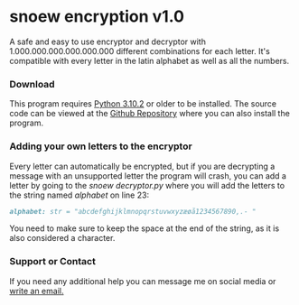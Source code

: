 # snoew encryption v1.0
A safe and easy to use encryptor and decryptor with 1.000.000.000.000.000.000 different combinations for each letter.
It's compatible with every letter in the latin alphabet as well as all the numbers.


### Download
This program requires [Python 3.10.2](https://www.python.org/downloads/) or older to be installed. The source code can be viewed at the [Github Repository](https://github.com/csnoew/snoew-encryption/) where you can also install the program.


### Adding your own letters to the encryptor
Every letter can automatically be encrypted, but if you are decrypting a message with an unsupported letter the program will crash, you can add a letter by going to the *snoew decryptor.py* where you will add the letters to the string named *alphabet* on line 23:
```markdown
alphabet: str = "abcdefghijklmnopqrstuvwxyzæøå1234567890,.- "
```
You need to make sure to keep the space at the end of the string, as it is also considered a character.


### Support or Contact
If you need any additional help you can message me on social media or [write an email.](mailto:mathiaslaprivat@gmail.com)
